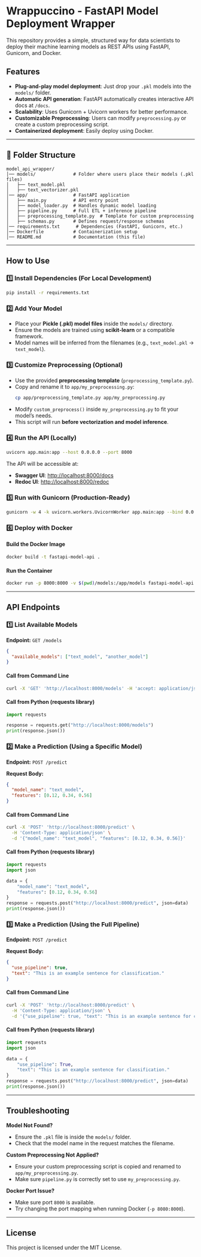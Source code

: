 # Wrappuccino - FastAPI Model Deployment Wrapper

This repository provides a simple, structured way for data scientists to deploy their machine learning models as REST APIs using FastAPI, Gunicorn, and Docker.

## Features
- **Plug-and-play model deployment**: Just drop your `.pkl` models into the `models/` folder.
- **Automatic API generation**: FastAPI automatically creates interactive API docs at `/docs`.
- **Scalability**: Uses Gunicorn + Uvicorn workers for better performance.
- **Customizable Preprocessing**: Users can modify `preprocessing.py` or create a custom preprocessing script.
- **Containerized deployment**: Easily deploy using Docker.

---

## 📁 Folder Structure
```
model_api_wrapper/
│── models/              # Folder where users place their models (.pkl files)
│   ├── text_model.pkl
│   ├── text_vectorizer.pkl
│── app/                 # FastAPI application
│   ├── main.py          # API entry point
│   ├── model_loader.py  # Handles dynamic model loading
│   ├── pipeline.py      # Full ETL + inference pipeline
│   ├── preprocessing_template.py  # Template for custom preprocessing
│   ├── schemas.py       # Defines request/response schemas
│── requirements.txt      # Dependencies (FastAPI, Gunicorn, etc.)
│── Dockerfile           # Containerization setup
│── README.md            # Documentation (this file)
```

---

## How to Use

### 1️⃣ Install Dependencies (For Local Development)
```sh
pip install -r requirements.txt
```

### 2️⃣ Add Your Model
- Place your **Pickle (.pkl) model files** inside the `models/` directory.
- Ensure the models are trained using **scikit-learn** or a compatible framework.
- Model names will be inferred from the filenames (e.g., `text_model.pkl` → `text_model`).

### 3️⃣ Customize Preprocessing (Optional)
- Use the provided **preprocessing template** (`preprocessing_template.py`).
- Copy and rename it to `app/my_preprocessing.py`:
  ```sh
  cp app/preprocessing_template.py app/my_preprocessing.py
  ```
- Modify `custom_preprocess()` inside `my_preprocessing.py` to fit your model’s needs.
- This script will run **before vectorization and model inference**.

### 4️⃣ Run the API (Locally)
```sh
uvicorn app.main:app --host 0.0.0.0 --port 8000
```
The API will be accessible at:
- **Swagger UI**: [http://localhost:8000/docs](http://localhost:8000/docs)
- **Redoc UI**: [http://localhost:8000/redoc](http://localhost:8000/redoc)

### 5️⃣ Run with Gunicorn (Production-Ready)
```sh
gunicorn -w 4 -k uvicorn.workers.UvicornWorker app.main:app --bind 0.0.0.0:8000
```

### 6️⃣ Deploy with Docker

#### Build the Docker Image
```sh
docker build -t fastapi-model-api .
```

#### Run the Container
```sh
docker run -p 8000:8000 -v $(pwd)/models:/app/models fastapi-model-api
```

---

## API Endpoints
### **1️⃣ List Available Models**
**Endpoint:** `GET /models`
```json
{
  "available_models": ["text_model", "another_model"]
}
```

#### **Call from Command Line**
```sh
curl -X 'GET' 'http://localhost:8000/models' -H 'accept: application/json'
```

#### **Call from Python (requests library)**
```python
import requests

response = requests.get("http://localhost:8000/models")
print(response.json())
```

### **2️⃣ Make a Prediction (Using a Specific Model)**
**Endpoint:** `POST /predict`

**Request Body:**
```json
{
  "model_name": "text_model",
  "features": [0.12, 0.34, 0.56]
}
```

#### **Call from Command Line**
```sh
curl -X 'POST' 'http://localhost:8000/predict' \
  -H 'Content-Type: application/json' \
  -d '{"model_name": "text_model", "features": [0.12, 0.34, 0.56]}'
```

#### **Call from Python (requests library)**
```python
import requests
import json

data = {
    "model_name": "text_model",
    "features": [0.12, 0.34, 0.56]
}
response = requests.post("http://localhost:8000/predict", json=data)
print(response.json())
```

### **3️⃣ Make a Prediction (Using the Full Pipeline)**
**Endpoint:** `POST /predict`

**Request Body:**
```json
{
  "use_pipeline": true,
  "text": "This is an example sentence for classification."
}
```

#### **Call from Command Line**
```sh
curl -X 'POST' 'http://localhost:8000/predict' \
  -H 'Content-Type: application/json' \
  -d '{"use_pipeline": true, "text": "This is an example sentence for classification."}'
```

#### **Call from Python (requests library)**
```python
import requests
import json

data = {
    "use_pipeline": True,
    "text": "This is an example sentence for classification."
}
response = requests.post("http://localhost:8000/predict", json=data)
print(response.json())
```

---

## Troubleshooting
**Model Not Found?**
- Ensure the `.pkl` file is inside the `models/` folder.
- Check that the model name in the request matches the filename.

**Custom Preprocessing Not Applied?**
- Ensure your custom preprocessing script is copied and renamed to `app/my_preprocessing.py`.
- Make sure `pipeline.py` is correctly set to use `my_preprocessing.py`.

**Docker Port Issue?**
- Make sure port `8000` is available.
- Try changing the port mapping when running Docker (`-p 8080:8000`).

---

## License
This project is licensed under the MIT License.


